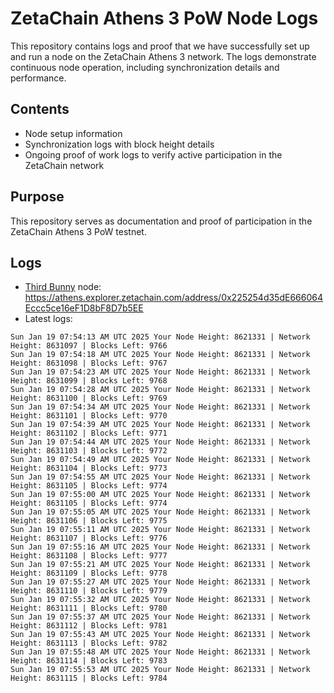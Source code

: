 # ZetaChain Athens 3 PoW Node Logs
This repository contains logs and proof that we have successfully set up and run a node on the ZetaChain Athens 3 network. The logs demonstrate continuous node operation, including synchronization details and performance.

## Contents
- Node setup information
- Synchronization logs with block height details
- Ongoing proof of work logs to verify active participation in the ZetaChain network

## Purpose
This repository serves as documentation and proof of participation in the ZetaChain Athens 3 PoW testnet.

## Logs

- [Third Bunny](https://thirdbunny.xyz/) node: https://athens.explorer.zetachain.com/address/0x225254d35dE666064Eccc5ce16eF1D8bF8D7b5EE
- Latest logs:
```
Sun Jan 19 07:54:13 AM UTC 2025 Your Node Height: 8621331 | Network Height: 8631097 | Blocks Left: 9766
Sun Jan 19 07:54:18 AM UTC 2025 Your Node Height: 8621331 | Network Height: 8631098 | Blocks Left: 9767
Sun Jan 19 07:54:23 AM UTC 2025 Your Node Height: 8621331 | Network Height: 8631099 | Blocks Left: 9768
Sun Jan 19 07:54:28 AM UTC 2025 Your Node Height: 8621331 | Network Height: 8631100 | Blocks Left: 9769
Sun Jan 19 07:54:34 AM UTC 2025 Your Node Height: 8621331 | Network Height: 8631101 | Blocks Left: 9770
Sun Jan 19 07:54:39 AM UTC 2025 Your Node Height: 8621331 | Network Height: 8631102 | Blocks Left: 9771
Sun Jan 19 07:54:44 AM UTC 2025 Your Node Height: 8621331 | Network Height: 8631103 | Blocks Left: 9772
Sun Jan 19 07:54:49 AM UTC 2025 Your Node Height: 8621331 | Network Height: 8631104 | Blocks Left: 9773
Sun Jan 19 07:54:55 AM UTC 2025 Your Node Height: 8621331 | Network Height: 8631105 | Blocks Left: 9774
Sun Jan 19 07:55:00 AM UTC 2025 Your Node Height: 8621331 | Network Height: 8631105 | Blocks Left: 9774
Sun Jan 19 07:55:05 AM UTC 2025 Your Node Height: 8621331 | Network Height: 8631106 | Blocks Left: 9775
Sun Jan 19 07:55:11 AM UTC 2025 Your Node Height: 8621331 | Network Height: 8631107 | Blocks Left: 9776
Sun Jan 19 07:55:16 AM UTC 2025 Your Node Height: 8621331 | Network Height: 8631108 | Blocks Left: 9777
Sun Jan 19 07:55:21 AM UTC 2025 Your Node Height: 8621331 | Network Height: 8631109 | Blocks Left: 9778
Sun Jan 19 07:55:27 AM UTC 2025 Your Node Height: 8621331 | Network Height: 8631110 | Blocks Left: 9779
Sun Jan 19 07:55:32 AM UTC 2025 Your Node Height: 8621331 | Network Height: 8631111 | Blocks Left: 9780
Sun Jan 19 07:55:37 AM UTC 2025 Your Node Height: 8621331 | Network Height: 8631112 | Blocks Left: 9781
Sun Jan 19 07:55:43 AM UTC 2025 Your Node Height: 8621331 | Network Height: 8631113 | Blocks Left: 9782
Sun Jan 19 07:55:48 AM UTC 2025 Your Node Height: 8621331 | Network Height: 8631114 | Blocks Left: 9783
Sun Jan 19 07:55:53 AM UTC 2025 Your Node Height: 8621331 | Network Height: 8631115 | Blocks Left: 9784
```
